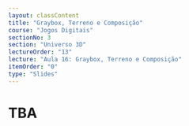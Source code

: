 ```yaml
---
layout: classContent
title: "Graybox, Terreno e Composição"
course: "Jogos Digitais"
sectionNo: 3
section: "Universo 3D"
lectureOrder: "13"
lecture: "Aula 16: Graybox, Terreno e Composição"
itemOrder: "0"
type: "Slides"
---
```


# TBA